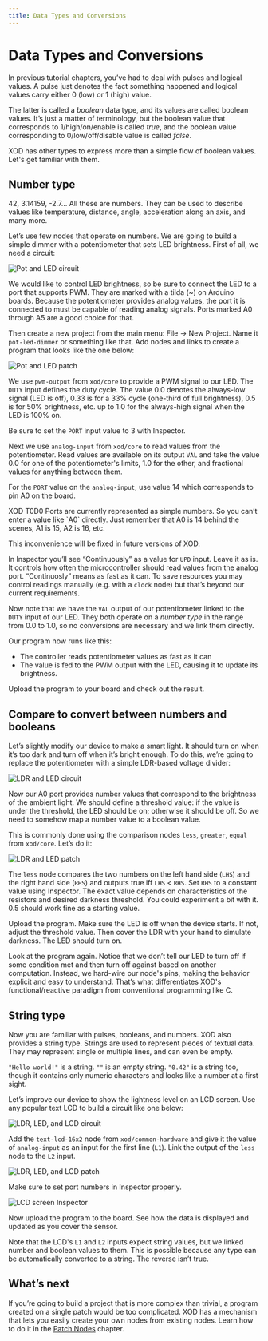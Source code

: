 ```yaml
---
title: Data Types and Conversions
---
```


Data Types and Conversions
=======================================

In previous tutorial chapters, you’ve had to deal with pulses and logical
values. A pulse just denotes the fact something happened and logical values
carry either 0 (low) or 1 (high) value.

The latter is called a *boolean* data type, and its values are called boolean
values.  It’s just a matter of terminology, but the boolean value that
corresponds to 1/high/on/enable is called *true*, and the boolean value
corresponding to 0/low/off/disable value is called *false*.

XOD has other types to express more than a simple flow of boolean values.
Let's get familiar with them.

Number type
-----------

42, 3.14159, -2.7… All these are numbers. They can be used to describe values
like temperature, distance, angle, acceleration along an axis, and many more.

Let’s use few nodes that operate on numbers. We are going to build a simple
dimmer with a potentiometer that sets LED brightness. First of all, we need a
circuit:

![Pot and LED circuit](./pot-led.fz.png)

We would like to control LED brightness, so be sure to connect the LED to a
port that supports PWM. They are marked with a tilda (~) on Arduino boards.
Because the potentiometer provides analog values, the port it is connected to
must be capable of reading analog signals. Ports marked A0 through A5 are a
good choice for that.

Then create a new project from the main menu: File → New Project. Name it
`pot-led-dimmer` or something like that. Add nodes and links to create a
program that looks like the one below:

![Pot and LED patch](./pot-led.patch.png)

We use `pwm-output` from `xod/core` to provide a PWM signal to our LED. The
`DUTY` input defines the duty cycle. The value 0.0 denotes the always-low
signal (LED is off), 0.33 is for a 33% cycle (one-third of full brightness),
0.5 is for 50% brightness, etc. up to 1.0 for the always-high signal when the
LED is 100% on.

Be sure to set the `PORT` input value to 3 with Inspector.

Next we use `analog-input` from `xod/core` to read values from the
potentiometer. Read values are available on its output `VAL` and take the value
0.0 for one of the potentiometer's limits, 1.0 for the other, and fractional
values for anything between them.

For the `PORT` value on the `analog-input`, use value 14 which corresponds to
pin A0 on the board.

<div class="ui segment">
<p>
<span class="ui ribbon label">XOD T0D0</span>
Ports are currently represented as simple numbers. So you can’t enter a value
like `A0` directly. Just remember that A0 is 14 behind the scenes, A1 is 15,
A2 is 16, etc.
</p>

<p>This inconvenience will be fixed in future versions of XOD.</p>
</div>

In Inspector you’ll see “Continuously” as a value for `UPD` input. Leave it
as is. It controls how often the microcontroller should read values from
the analog port. “Continuosly” means as fast as it can. To save resources
you may control readings manually (e.g. with a `clock` node) but that’s
beyond our current requirements.

Now note that we have the `VAL` output of our potentiometer linked to the
`DUTY` input of our LED. They both operate on a *number type* in the range from
0.0 to 1.0, so no conversions are necessary and we link them directly.

Our program now runs like this:

- The controller reads potentiometer values as fast as it can
- The value is fed to the PWM output with the LED, causing it to update its
brightness.

Upload the program to your board and check out the result.

Compare to convert between numbers and booleans
-----------------------------------------------

Let’s slightly modify our device to make a smart light. It should turn on
when it’s too dark and turn off when it’s bright enough. To do this,
we’re going to replace the potentiometer with a simple LDR-based voltage
divider:

![LDR and LED circuit](./ldr-led.fz.png)

Now our A0 port provides number values that correspond to the brightness of the
ambient light. We should define a threshold value: if the value is under the
threshold, the LED should be on; otherwise it should be off. So we need to
somehow map a number value to a boolean value.

This is commonly done using the comparison nodes `less`, `greater`, `equal`
from `xod/core`. Let’s do it:

![LDR and LED patch](./ldr-led.patch.png)

The `less` node compares the two numbers on the left hand side (`LHS`) and the
right hand side (`RHS`) and outputs true iff `LHS` < `RHS`. Set `RHS` to a
constant value using Inspector. The exact value depends on characteristics of
the resistors and desired darkness threshold. You could experiment a bit with
it. 0.5 should work fine as a starting value.

Upload the program. Make sure the LED is off when the device starts. If not,
adjust the threshold value. Then cover the LDR with your hand to simulate
darkness. The LED should turn on.

Look at the program again. Notice that we don’t tell our LED to turn off if
some condition met and then turn off against based on another computation.
Instead, we hard-wire our node's pins, making the behavior explicit and easy
to understand. That’s what differentiates XOD's functional/reactive paradigm
from conventional programming like C.

String type
-----------

Now you are familiar with pulses, booleans, and numbers. XOD also provides a
string type. Strings are used to represent pieces of textual data. They may
represent single or multiple lines, and can even be empty.

`"Hello world!"` is a string. `""` is an empty string. `"0.42"` is a string
too, though it contains only numeric characters and looks like a number at a
first sight.

Let’s improve our device to show the lightness level on an LCD screen. Use
any popular text LCD to build a circuit like one below:

![LDR, LED, and LCD circuit](./ldr-led-lcd.fz.png)

Add the `text-lcd-16x2` node from `xod/common-hardware` and give it the value
of `analog-input` as an input for the first line (`L1`). Link the output of the
`less` node to the `L2` input.

![LDR, LED, and LCD patch](./ldr-led-lcd.patch.png)

Make sure to set port numbers in Inspector properly.

![LCD screen Inspector](./lcd-inspector.png)

Now upload the program to the board. See how the data is displayed and updated
as you cover the sensor.

Note that the LCD's `L1` and `L2` inputs expect string values, but we linked
number and boolean values to them. This is possible because any type can be
automatically converted to a string. The reverse isn’t true.

What’s next
-----------

If you’re going to build a project that is more complex than trivial, a
program created on a single patch would be too complicated. XOD has a mechanism
that lets you easily create your own nodes from existing nodes. Learn how to do
it in the [Patch Nodes](../patch-nodes/) chapter.
